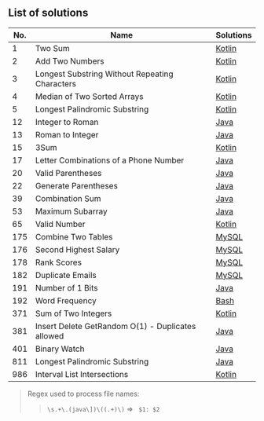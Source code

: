 ## List of solutions

| No. |                       Name                        |       Solutions       |
|-----|---------------------------------------------------|-----------------------|
| 1   | Two Sum                                           | [Kotlin][#1 kotlin]   |
| 2   | Add Two Numbers                                   | [Kotlin][#2 kotlin]   |
| 3   | Longest Substring Without Repeating Characters    | [Kotlin][#3 kotlin]   |
| 4   | Median of Two Sorted Arrays                       | [Kotlin][#4 kotlin]   |
| 5   | Longest Palindromic Substring                     | [Kotlin][#5 kotlin]   |
| 12  | Integer to Roman                                  | [Java][#12 java]      |
| 13  | Roman to Integer                                  | [Java][#13 java]      |
| 15  | 3Sum                                              | [Kotlin][#15 kotlin]  |
| 17  | Letter Combinations of a Phone Number             | [Java][#17 java]      |
| 20  | Valid Parentheses                                 | [Java][#20 java]      |
| 22  | Generate Parentheses                              | [Java][#22 java]      |
| 39  | Combination Sum                                   | [Java][#39 java]      |
| 53  | Maximum Subarray                                  | [Java][#53 java]      |
| 65  | Valid Number                                      | [Kotlin][#65 kotlin]  |
| 175 | Combine Two Tables                                | [MySQL][#175 mysql]   |
| 176 | Second Highest Salary                             | [MySQL][#176 mysql]   |
| 178 | Rank Scores                                       | [MySQL][#178 mysql]   |
| 182 | Duplicate Emails                                  | [MySQL][#182 mysql]   |
| 191 | Number of 1 Bits                                  | [Java][#191 java]     |
| 192 | Word Frequency                                    | [Bash][#192 bash]     |
| 371 | Sum of Two Integers                               | [Kotlin][#371 kotlin] |
| 381 | Insert Delete GetRandom O(1) - Duplicates allowed | [Java][#381 java]     |
| 401 | Binary Watch                                      | [Java][#401 java]     |
| 811 | Longest Palindromic Substring                     | [Java][#811 java]     |
| 986 | Interval List Intersections                       | [Kotlin][#986 kotlin]     |

[#1 kotlin]: src/main/kotlin/%231%20Two%20Sum.kt
[#2 kotlin]: src/main/kotlin/%232%20Add%20Two%20Numbers.kt
[#3 kotlin]: src/main/kotlin/%233%20Longest%20Substring%20Without%20Repeating%20Characters.kt
[#4 kotlin]: src/main/kotlin/%234%20Median%20of%20Two%20Sorted%20Arrays.kt
[#5 kotlin]: src/main/kotlin/%235%20Longest%20Palindromic%20Substring.kt
[#15 kotlin]: src/main/kotlin/%2315%203Sum.kt
[#65 kotlin]: src/main/kotlin/%2365%20Valid%20Number.kt
[#371 kotlin]: src/main/kotlin/%23371%20Sum%20of%20Two%20Integers.kt
[#986 kotlin]: src/main/kotlin/%23986%20Interval%20List%20Intersections.kt
[#12 java]: src/main/java/%2312%20Integer%20to%20Roman.java
[#13 java]: src/main/java/%2313%20Roman%20to%20Integer%20.java
[#17 java]: src/main/java/%2317%20Letter%20Combinations%20of%20a%20Phone%20Number.java
[#20 java]: src/main/java/%2320%20Valid%20Parentheses.java
[#22 java]: src/main/java/%2322%20Generate%20Parentheses.java
[#39 java]: src/main/java/%2339%20Combination%20Sum.java
[#53 java]: src/main/java/%2353%20Maximum%20Subarray.java
[#191 java]: src/main/java/%23191%20Number%20of%201%20Bits.java
[#381 java]: src/main/java/%23381%20Insert%20Delete%20GetRandom%20O%281%29%20-%20Duplicates%20allowed.java
[#401 java]: src/main/java/%23401%20Binary%20Watch.java
[#811 java]: src/main/java/%23811%20Subdomain%20Visit%20Count.java
[#175 mysql]: src/main/sql/%23175%20Combine%20Two%20Tables.sql
[#176 mysql]: src/main/sql/%23176%20Second%20Highest%20Salary.sql
[#178 mysql]: src/main/sql/%23178%20Rank%20Scores.sql
[#182 mysql]: src/main/sql/%23182%20Duplicate%20Emails.sql
[#192 bash]: src/main/shell/%23192%20Word%20Frequency.sh


> Regex used to process file names:
> > `\s.+\.(java\])\((.+)\)` => ` $1: $2`

